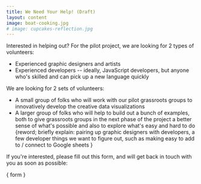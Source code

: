 ```yaml
---
title: We Need Your Help! (Draft)
layout: content
image: boat-cooking.jpg
# image: cupcakes-reflection.jpg
---
```


Interested in helping out? For the pilot project, we are looking for 2 types of volunteers:
- Experienced graphic designers and artists
- Experienced developers -- ideally, JavaScript developers, but anyone who's skilled and can pick up a new language quickly

We are looking for 2 sets of volunteers:
- A small group of folks who will work with our pilot grassroots groups to innovatively develop the creative data visualizations
- A larger group of folks who will help to build out a bunch of examples, both to give grassroots groups in the next phase of the project a better sense of what's possible and also to explore what's easy and hard to do {reword; briefly explain: pairing up graphic designers with developers, a few developer things we want to figure out, such as making easy to add to / connect to Google sheets }

If you're interested, please fill out this form, and will get back in touch with you as soon as possible:

{ form }
